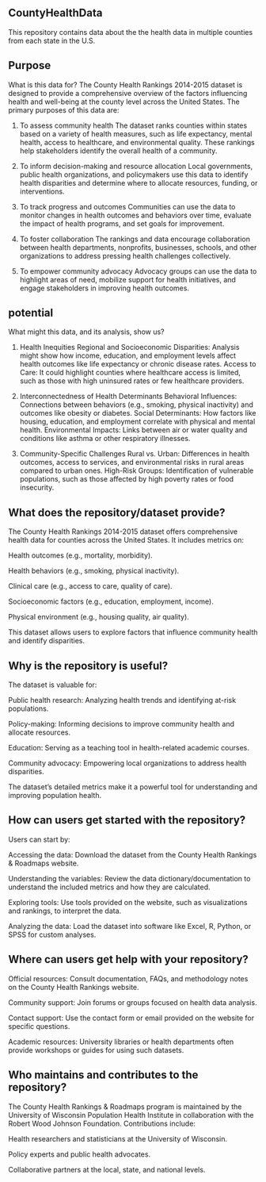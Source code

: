 ## CountyHealthData 

This repository contains data about the the health data in multiple counties from each state in the U.S.

## Purpose
What is this data for?
The County Health Rankings 2014-2015 dataset is designed to provide a comprehensive overview of the factors influencing health and well-being at the county level across the United States. The primary purposes of this data are:

1. To assess community health
The dataset ranks counties within states based on a variety of health measures, such as life expectancy, mental health, access to healthcare, and environmental quality. These rankings help stakeholders identify the overall health of a community.

2. To inform decision-making and resource allocation
Local governments, public health organizations, and policymakers use this data to identify health disparities and determine where to allocate resources, funding, or interventions.

3. To track progress and outcomes
Communities can use the data to monitor changes in health outcomes and behaviors over time, evaluate the impact of health programs, and set goals for improvement.

4. To foster collaboration
The rankings and data encourage collaboration between health departments, nonprofits, businesses, schools, and other organizations to address pressing health challenges collectively.

5. To empower community advocacy
Advocacy groups can use the data to highlight areas of need, mobilize support for health initiatives, and engage stakeholders in improving health outcomes.

## potential
What might this data, and its analysis, show us?

1. Health Inequities
Regional and Socioeconomic Disparities: Analysis might show how income, education, and employment levels affect health outcomes like life expectancy or chronic disease rates.
Access to Care: It could highlight counties where healthcare access is limited, such as those with high uninsured rates or few healthcare providers.

3. Interconnectedness of Health Determinants
Behavioral Influences: Connections between behaviors (e.g., smoking, physical inactivity) and outcomes like obesity or diabetes.
Social Determinants: How factors like housing, education, and employment correlate with physical and mental health.
Environmental Impacts: Links between air or water quality and conditions like asthma or other respiratory illnesses.

5. Community-Specific Challenges
Rural vs. Urban: Differences in health outcomes, access to services, and environmental risks in rural areas compared to urban ones.
High-Risk Groups: Identification of vulnerable populations, such as those affected by high poverty rates or food insecurity.

## What does the repository/dataset provide?
The County Health Rankings 2014-2015 dataset offers comprehensive health data for counties across the United States. It includes metrics on:

Health outcomes (e.g., mortality, morbidity).

Health behaviors (e.g., smoking, physical inactivity).

Clinical care (e.g., access to care, quality of care).

Socioeconomic factors (e.g., education, employment, income).

Physical environment (e.g., housing quality, air quality).

This dataset allows users to explore factors that influence community health and identify disparities.

## Why is the repository is useful?
The dataset is valuable for:

Public health research: Analyzing health trends and identifying at-risk populations.

Policy-making: Informing decisions to improve community health and allocate resources.

Education: Serving as a teaching tool in health-related academic courses.

Community advocacy: Empowering local organizations to address health disparities.

The dataset’s detailed metrics make it a powerful tool for understanding and improving population health.

## How can users get started with the repository?
Users can start by:

Accessing the data: Download the dataset from the County Health Rankings & Roadmaps website.

Understanding the variables: Review the data dictionary/documentation to understand the included metrics and how they are calculated.

Exploring tools: Use tools provided on the website, such as visualizations and rankings, to interpret the data.

Analyzing the data: Load the dataset into software like Excel, R, Python, or SPSS for custom analyses.

## Where can users get help with your repository?
Official resources: Consult documentation, FAQs, and methodology notes on the County Health Rankings website.

Community support: Join forums or groups focused on health data analysis.

Contact support: Use the contact form or email provided on the website for specific questions.

Academic resources: University libraries or health departments often provide workshops or guides for using such datasets.

## Who maintains and contributes to the repository?
The County Health Rankings & Roadmaps program is maintained by the University of Wisconsin Population Health Institute in collaboration with the Robert Wood Johnson Foundation. Contributions include:

Health researchers and statisticians at the University of Wisconsin.

Policy experts and public health advocates.

Collaborative partners at the local, state, and national levels.







